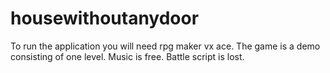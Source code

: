 # housewithoutanydoor
To run the application you will need rpg maker vx ace.
The game is a demo consisting of one level.
Music is free. Battle script is lost.
